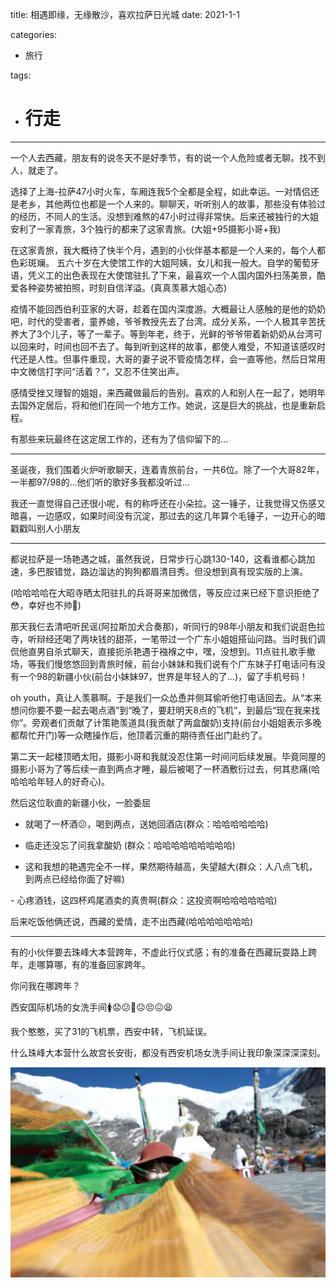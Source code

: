 title: 相遇即缘，无缘散沙，喜欢拉萨日光城
date: 2021-1-1

categories:
- 旅行

tags:
- # 行走
---

一个人去西藏，朋友有的说冬天不是好季节，有的说一个人危险或者无聊。找不到人，就走了。

选择了上海-拉萨47小时火车，车厢连我5个全都是全程，如此幸运。一对情侣还是老乡，其他两位也都是一个人来的。聊聊天，听听别人的故事，那些没有体验过的经历，不同人的生活。没想到难熬的47小时过得非常快。后来还被独行的大姐安利了一家青旅，3个独行的都来了这家青旅。(大姐+95摄影小哥+我)

在这家青旅，我大概待了快半个月，遇到的小伙伴基本都是一个人来的，每个人都色彩斑斓。
五六十岁在大使馆工作的大姐阿姨，女儿和我一般大。自学的葡萄牙语，凭义工的出色表现在大使馆驻扎了下来，最喜欢一个人国内国外扫荡美景，酷爱各种姿势被拍照，时刻自信洋溢。(真真羡慕大姐心态)

疫情不能回西伯利亚家的大哥，趁着在国内深度游。大概最让人感触的是他的奶奶吧，时代的受害者，童养媳，爷爷教授先去了台湾。成分关系，一个人极其辛苦抚养大了3个儿子，等了一辈子。等到年老，终于，光鲜的爷爷带着新奶奶从台湾可以回来时，时间也回不去了。每到听到这样的故事，都使人难受，不知道该感叹时代还是人性。但事件重现，大哥的妻子说不管疫情怎样，会一直等他，然后日常用中文微信打字问“活着？”，又忍不住笑出声。
<!---more--->
感情受挫又理智的姐姐，来西藏做最后的告别。喜欢的人和别人在一起了，她明年去国外定居后，将和他们在同一个地方工作。她说，这是巨大的挑战，也是重新启程。

有那些来玩最终在这定居工作的，还有为了信仰留下的…

---

圣诞夜，我们围着火炉听歌聊天，连着青旅前台，一共6位。除了一个大哥82年，一半都97/98的…他们听的歌好多我都没听过…

我还一直觉得自己还很小呢，有的称呼还在小朵拉。这一锤子，让我觉得又伤感又暗喜，一边感叹，如果时间没有沉淀，那过去的这几年算个毛锤子，一边开心的暗戳戳叫别人小朋友



---



都说拉萨是一场艳遇之城，虽然我说，日常步行心跳130-140，这看谁都心跳加速，多巴胺错觉，路边溜达的狗狗都眉清目秀。但没想到真有现实版的上演。

(哈哈哈哈在大昭寺晒太阳驻扎的兵哥哥来加微信，等反应过来已经下意识拒绝了😳，幸好也不帅🤭)



那天我仨去清吧听民谣(阿拉斯加犬合奏那)，听同行的98年小朋友和我们说逛色拉寺，听辩经还喝了两块钱的甜茶，一笔带过一个广东小姐姐搭讪问路。当时我们调侃他直男自杀式聊天，直接扼杀艳遇于襁褓之中，嘿，没想到。11点驻扎歌手撤场，等我们慢悠悠回到青旅时候，前台小妹妹和我们说有个广东妹子打电话问有没有一个98的新疆小伙(前台小妹妹97，世界是年轻人的了…)，留了手机号码！



oh youth，真让人羡慕啊。于是我们一众怂恿并侧耳偷听他打电话回去。从“本来想问你要不要一起去喝点酒”到“晚了，要赶明天8点的飞机”，到最后“现在我来找你”。旁观者们贡献了计策艳羡道具(我贡献了两盒酸奶)支持(前台小姐姐表示多晚都帮忙开门)等一众瞎操作后，他顶着沉重的期待责任出门赴约了。



第二天一起楼顶晒太阳，摄影小哥和我就没忍住第一时间问后续发展。毕竟同屋的摄影小哥为了等后续一直到两点才睡，最后被喝了一杯酒敷衍过去，何其悲痛(哈哈哈哈年轻人的好奇心)。

然后这位耿直的新疆小伙，一脸委屈

- 就喝了一杯酒😕，喝到两点，送她回酒店(群众：哈哈哈哈哈哈)

- 临走还没忘了问我拿酸奶 (群众：哈哈哈哈哈哈哈哈哈)

- 这和我想的艳遇完全不一样，果然期待越高，失望越大(群众：人八点飞机，到两点已经给你面了好嘛)

- 心疼酒钱，这四杯鸡尾酒卖的真贵啊(群众：这投资啊哈哈哈哈哈哈)

后来吃饭他俩还说，西藏的爱情，走不出西藏(哈哈哈哈哈哈哈)

---

有的小伙伴要去珠峰大本营跨年，不虚此行仪式感；有的准备在西藏玩耍路上跨年，走哪算哪，有的准备回家跨年。

你问我在哪跨年？

西安国际机场的女洗手间🚺😟😕🙁☹️😣😖😫

我个憨憨，买了31的飞机票，西安中转，飞机延误。

什么珠峰大本营什么故宫长安街，都没有西安机场女洗手间让我印象深深深深刻。


![](/img/2020/7.png)